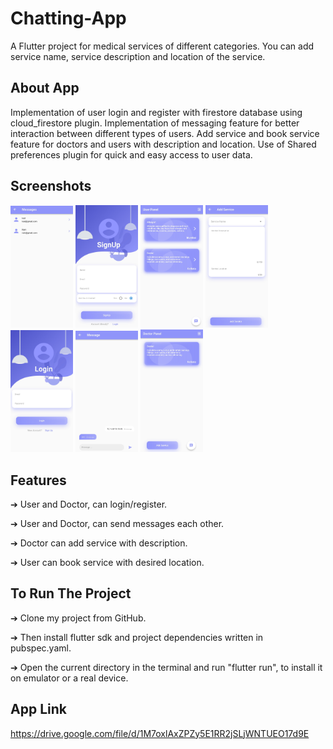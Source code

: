 # Chatting-App

A Flutter project for medical services of different categories. You can add service name, service description and location of the service.

## About App

Implementation of user login and register with firestore database using cloud_firestore plugin. Implementation of messaging feature for better interaction between different types of users. Add service and book service feature for doctors and users with description and location. Use of Shared preferences plugin for quick and easy access to user data.


## Screenshots

<p float="left">
  <img src="https://raw.githubusercontent.com/AnujPandey007/Chatting-App/master/screenshots/1.jpg" width="100" />
  <img src="https://raw.githubusercontent.com/AnujPandey007/Chatting-App/master/screenshots/2.jpg" width="100" />
  <img src="https://raw.githubusercontent.com/AnujPandey007/Chatting-App/master/screenshots/3.jpg" width="100" />
  <img src="https://raw.githubusercontent.com/AnujPandey007/Chatting-App/master/screenshots/4.jpg" width="100" />
  <img src="https://raw.githubusercontent.com/AnujPandey007/Chatting-App/master/screenshots/5.jpg" width="100" />
  <img src="https://raw.githubusercontent.com/AnujPandey007/Chatting-App/master/screenshots/6.jpg" width="100" />
  <img src="https://raw.githubusercontent.com/AnujPandey007/Chatting-App/master/screenshots/7.jpg" width="100" />
</p>

## Features

➔ User and Doctor, can login/register.

➔ User and Doctor, can send messages each other.

➔ Doctor can add service with description.

➔ User can book service with desired location.

## To Run The Project

➔ Clone my project from GitHub.

➔ Then install flutter sdk and project dependencies written in
pubspec.yaml.

➔ Open the current directory in the terminal and run "flutter run", to
install it on emulator or a real device.

## App Link
https://drive.google.com/file/d/1M7oxlAxZPZy5E1RR2jSLjWNTUEO17d9E
